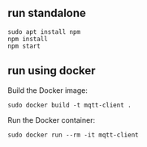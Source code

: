 ## run standalone
```console
sudo apt install npm
npm install
npm start
```

## run using docker

Build the Docker image:

```console
sudo docker build -t mqtt-client .
```
Run the Docker container:

```console
sudo docker run --rm -it mqtt-client
```


